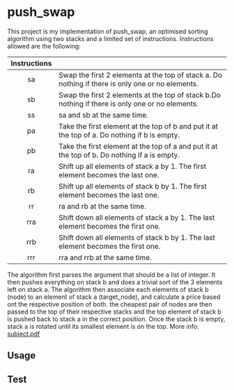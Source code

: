 # push_swap
This project is my implementation of push_swap, an optimised sorting algorithm using two stacks and a limited set of instructions.
Instructions allowed are the following:

| Instructions |  | 
| :---: | :--- | 
| sa | Swap the first 2 elements at the top of stack a. Do nothing if there is only one or no elements.
| sb | Swap the first 2 elements at the top of stack b.Do nothing if there is only one or no elements.
| ss | sa and sb at the same time.
| pa | Take the first element at the top of b and put it at the top of a. Do nothing if b is empty.
| pb | Take the first element at the top of a and put it at the top of b. Do nothing if a is empty.
| ra | Shift up all elements of stack a by 1. The first element becomes the last one.
| rb | Shift up all elements of stack b by 1. The first element becomes the last one.
| rr | ra and rb at the same time.
| rra | Shift down all elements of stack a by 1. The last element becomes the first one.
| rrb | Shift down all elements of stack b by 1. The last element becomes the first one.
| rrr | rra and rrb at the same time.

The algorithm first parses the argument that should be a list of integer. It then pushes everything on stack b and does a trivial sort of the 3 elements left on stack a. The algorithm then associate each elements of stack b (node) to an element of stack a (target_node), and calculate a price based ont the respective position of both. the cheapest pair of nodes are then passed to the top of their respective stacks and the top element of stack b is pushed back to stack a in the correct position. Once the stack b is empty, stack a is rotated until its smallest element is on the top.
More info: [subject.pdf](https://github.com/Axel-ex/push_swap/blob/main/subject.pdf)

## Usage 

## Test 
